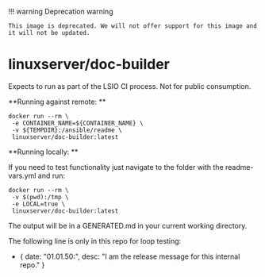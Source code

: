 
!!! warning Deprecation warning

    This image is deprecated. We will not offer support for this image and it will not be updated.

# linuxserver/doc-builder

Expects to run as part of the LSIO CI process. Not for public consumption.

**Running against remote: **

    docker run --rm \
     -e CONTAINER_NAME=${CONTAINER_NAME} \
     -v ${TEMPDIR}:/ansible/readme \
     linuxserver/doc-builder:latest

**Running locally: **

If you need to test functionality just navigate to the folder with the readme-vars.yml and run:

    docker run --rm \
     -v $(pwd):/tmp \
     -e LOCAL=true \
     linuxserver/doc-builder:latest

The output will be in a GENERATED.md in your current working directory.

The following line is only in this repo for loop testing:

- { date: "01.01.50:", desc: "I am the release message for this internal repo." }
